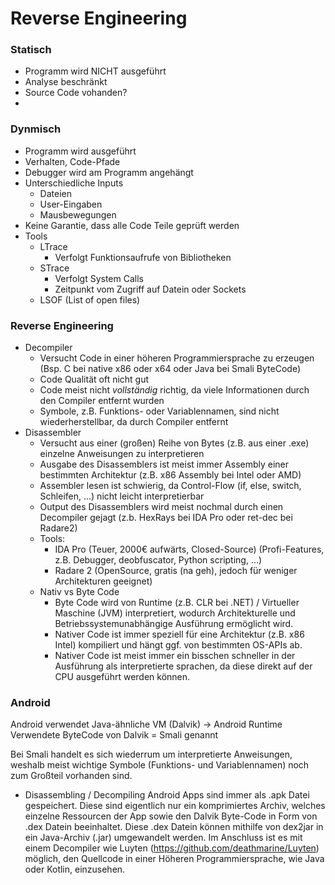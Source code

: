 # Reverse Engineering

### Statisch

- Programm wird NICHT ausgeführt
- Analyse beschränkt
- Source Code vohanden?
- 

### Dynmisch

- Programm wird ausgeführt
- Verhalten, Code-Pfade
- Debugger wird am Programm angehängt
- Unterschiedliche Inputs
    - Dateien
    - User-Eingaben
    - Mausbewegungen
- Keine Garantie, dass alle Code Teile geprüft werden
- Tools
    - LTrace
        - Verfolgt Funktionsaufrufe von Bibliotheken
    - STrace
        - Verfolgt System Calls
        - Zeitpunkt vom Zugriff auf Datein oder Sockets
    - LSOF (List of open files)

### Reverse Engineering

- Decompiler
    - Versucht Code in einer höheren Programmiersprache zu erzeugen (Bsp. C bei native x86 oder x64 oder Java bei Smali ByteCode)
    - Code Qualität oft nicht gut
    - Code meist nicht *vollständig* richtig, da viele Informationen durch den Compiler entfernt wurden
    - Symbole, z.B. Funktions- oder Variablennamen, sind nicht wiederherstellbar, da durch Compiler entfernt
- Disassembler
    - Versucht aus einer (großen) Reihe von Bytes (z.B. aus einer .exe) einzelne Anweisungen zu interpretieren
    - Ausgabe des Disassemblers ist meist immer Assembly einer bestimmten Architektur (z.B. x86 Assembly bei Intel oder AMD)
    - Assembler lesen ist schwierig, da Control-Flow (if, else, switch, Schleifen, ...) nicht leicht interpretierbar
    - Output des Disassemblers wird meist nochmal durch einen Decompiler gejagt (z.b. HexRays bei IDA Pro oder ret-dec bei Radare2)
    - Tools:
        - IDA Pro (Teuer, 2000€ aufwärts, Closed-Source) (Profi-Features, z.B. Debugger, deobfuscator, Python scripting, ...)
        - Radare 2 (OpenSource, gratis (na geh), jedoch für weniger Architekturen geeignet)
    - Nativ vs Byte Code
        - Byte Code wird von Runtime (z.B. CLR bei .NET) / Virtueller Maschine (JVM) interpretiert, wodurch Architekturelle und Betriebssystemunabhängige Ausführung ermöglicht wird.
        - Nativer Code ist immer speziell für eine Architektur (z.B. x86 Intel) kompiliert und hängt ggf. von bestimmten OS-APIs ab.
        - Nativer Code ist meist immer ein bisschen schneller in der Ausführung als interpretierte sprachen, da diese direkt auf der CPU ausgeführt werden können.
        

### Android

Android verwendet Java-ähnliche VM (Dalvik) → Android Runtime
Verwendete ByteCode von Dalvik = Smali genannt

Bei Smali handelt es sich wiederrum um interpretierte Anweisungen, weshalb meist wichtige Symbole (Funktions- und Variablennamen) noch zum Großteil vorhanden sind.
- Disassembling / Decompiling
  Android Apps sind immer als .apk Datei gespeichert. Diese sind eigentlich nur ein komprimiertes Archiv, welches einzelne Ressourcen der App sowie den Dalvik Byte-Code in Form von .dex Datein beeinhaltet. Diese .dex Datein können mithilfe von dex2jar in ein Java-Archiv (.jar) umgewandelt werden. Im Anschluss ist es mit einem Decompiler wie Luyten (https://github.com/deathmarine/Luyten) möglich, den Quellcode in einer Höheren Programmiersprache, wie Java oder Kotlin, einzusehen.

